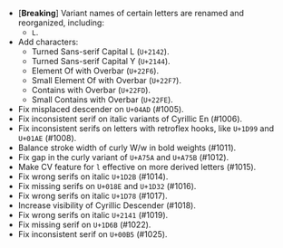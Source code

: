  * \[**Breaking**\] Variant names of certain letters are renamed and reorganized, including:
   - `L`.
 * Add characters:
   - Turned Sans-serif Capital L (`U+2142`).
   - Turned Sans-serif Capital Y (`U+2144`).
   - Element Of with Overbar (`U+22F6`).
   - Small Element Of with Overbar (`U+22F7`).
   - Contains with Overbar (`U+22FD`).
   - Small Contains with Overbar (`U+22FE`).
 * Fix misplaced descender on `U+04AD` (#1005).
 * Fix inconsistent serif on italic variants of Cyrillic En (#1006).
 * Fix inconsistent serifs on letters with retroflex hooks, like `U+1D99` and `U+01AE` (#1008).
 * Balance stroke width of curly W/w in bold weights (#1011).
 * Fix gap in the curly variant of `U+A75A` and `U+A75B` (#1012).
 * Make CV feature for `l` effective on more derived letters (#1015).
 * Fix wrong serifs on italic `U+1D2B` (#1014).
 * Fix missing serifs on `U+018E` and `U+1D32` (#1016).
 * Fix wrong serifs on italic `U+1D78` (#1017).
 * Increase visibility of Cyrillic Descender (#1018).
 * Fix wrong serifs on italic `U+2141` (#1019).
 * Fix missing serif on `U+1D6B` (#1022).
 * Fix inconsistent serif on `U+00B5` (#1025).